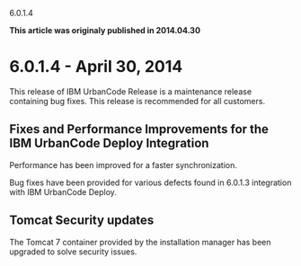 





6.0.1.4

**This article was originaly published in 2014.04.30**


6.0.1.4 - April 30, 2014
========================




This release of IBM UrbanCode Release is a maintenance release containing bug fixes. This release is recommended for all customers.

Fixes and Performance Improvements for the IBM UrbanCode Deploy Integration
---------------------------------------------------------------------------


Performance has been improved for a faster synchronization.  

Bug fixes have been provided for various defects found in 6.0.1.3 integration with IBM UrbanCode Deploy.




Tomcat Security updates
-----------------------


The Tomcat 7 container provided by the installation manager has been upgraded to solve security issues.







